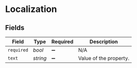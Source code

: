 # Localization


## Fields

| Field                  | Type                   | Required               | Description            |
| ---------------------- | ---------------------- | ---------------------- | ---------------------- |
| `required`             | *bool*                 | :heavy_minus_sign:     | N/A                    |
| `text`                 | *string*               | :heavy_minus_sign:     | Value of the property. |